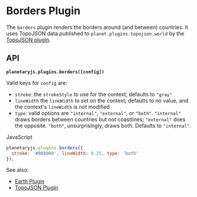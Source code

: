 Borders Plugin
==============

The `borders` plugin renders the borders around (and between) countries. It uses TopoJSON data published to `planet.plugins.topojson.world` by the [TopoJSON plugin](/documentation/builtin_topojson.html).

API
---

**`planetaryjs.plugins.borders([config])`**

Valid keys for `config` are:

* `stroke`: the `strokeStyle` to use for the context; defaults to `"gray"`
* `lineWidth` the `lineWidth` to set on the context; defaults to no value, and the context's `lineWidth` is not modified
* `type`: valid options are `"internal"`, `"external"`, or `"both"`. `"internal"` draws borders between countries but not coastlines; `"external"` does the opposite. `"both"`, unsurprisingly, draws both. Defaults to `"internal"`.

<div class='ui raised segment'>
<div class='ui red ribbon label'>JavaScript</div>

```javascript
planetaryjs.plugins.borders({
  stroke: '#008000', lineWidth: 0.25, type: 'both'
});
```
</div>

See also:

* [Earth Plugin](/documentation/builtin_earth.html)
* [TopoJSON Plugin](/documentation/builtin_topojson.html)
